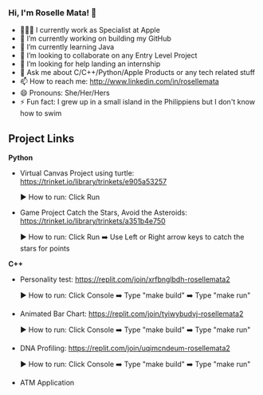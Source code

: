 ### Hi, I'm Roselle Mata! 👋

- 👩🏻‍💻 I currently work as Specialist at Apple
- 🔭 I’m currently working on building my GitHub
- 🌱 I’m currently learning Java
- 👯 I’m looking to collaborate on any Entry Level Project
- 🤔 I’m looking for help landing an internship
- 💬 Ask me about C/C++/Python/Apple Products or any tech related stuff
- 📫 How to reach me: http://www.linkedin.com/in/rosellemata
- 😄 Pronouns: She/Her/Hers
- ⚡ Fun fact: I grew up in a small island in the Philippiens but I don't know how to swim

## Project Links 

**Python**

- Virtual Canvas Project using turtle: https://trinket.io/library/trinkets/e905a53257 

  ▶ How to run: Click Run

- Game Project Catch the Stars, Avoid the Asteroids: https://trinket.io/library/trinkets/a351b4e750 

  ▶ How to run: Click Run ➡️ Use Left or Right arrow keys to catch the stars for points
  
**C++**

- Personality test: https://replit.com/join/xrfbnglbdh-rosellemata2

  ▶ How to run: Click Console ➡️ Type "make build" ➡️ Type "make run"

- Animated Bar Chart: https://replit.com/join/tyiwybudvj-rosellemata2

  ▶ How to run: Click Console ➡️ Type "make build" ➡️ Type "make run"
  
- DNA Profiling: https://replit.com/join/uqimcndeum-rosellemata2
 
  ▶ How to run: Click Console ➡️ Type "make build" ➡️ Type "make run"
  
- ATM Application

<!--
**rosemata/rosemata** is a ✨ _special_ ✨ repository because its `README.md` (this file) appears on your GitHub profile.

Here are some ideas to get you started:

- 🔭 I’m currently working on ...
- 🌱 I’m currently learning ...
- 👯 I’m looking to collaborate on ...
- 🤔 I’m looking for help with ...
- 💬 Ask me about ...
- 📫 How to reach me: ...
- 😄 Pronouns: ...
- ⚡ Fun fact: ...
-->
